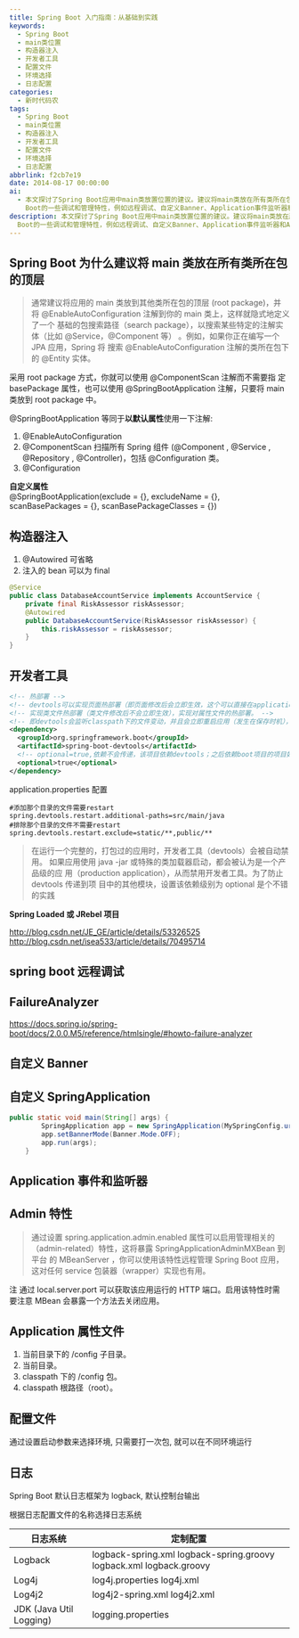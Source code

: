 ```yaml
---
title: Spring Boot 入门指南：从基础到实践
keywords:
  - Spring Boot
  - main类位置
  - 构造器注入
  - 开发者工具
  - 配置文件
  - 环境选择
  - 日志配置
categories:
  - 新时代码农
tags:
  - Spring Boot
  - main类位置
  - 构造器注入
  - 开发者工具
  - 配置文件
  - 环境选择
  - 日志配置
abbrlink: f2cb7e19
date: 2014-08-17 00:00:00
ai:
  - 本文探讨了Spring Boot应用中main类放置位置的建议。建议将main类放在所有类所在包的顶层，以便于使用@ComponentScan和@SpringBootApplication注解，简化配置。同时，文章还介绍了构造器注入、开发者工具（如devtools）的使用，以及配置文件和环境选择等高级特性。此外，还提到了Spring
    Boot的一些调试和管理特性，例如远程调试、自定义Banner、Application事件监听器和Admin特性等。最后，本文简要描述了日志配置的选择和定制方法。
description: 本文探讨了Spring Boot应用中main类放置位置的建议。建议将main类放在所有类所在包的顶层，以便于使用@ComponentScan和@SpringBootApplication注解，简化配置。同时，文章还介绍了构造器注入、开发者工具（如devtools）的使用，以及配置文件和环境选择等高级特性。此外，还提到了Spring
  Boot的一些调试和管理特性，例如远程调试、自定义Banner、Application事件监听器和Admin特性等。最后，本文简要描述了日志配置的选择和定制方法。
---
```


## Spring Boot 为什么建议将 main 类放在所有类所在包的顶层

> 通常建议将应用的 main 类放到其他类所在包的顶层 (root package)，并 将 @EnableAutoConfiguration 注解到你的 main 类上，这样就隐式地定义了一个 基础的包搜索路径（search package），以搜索某些特定的注解实体（比如 @Service，@Component 等） 。例如，如果你正在编写一个 JPA 应用，Spring 将 搜索 @EnableAutoConfiguration 注解的类所在包下的 @Entity 实体。

采用 root package 方式，你就可以使用 @ComponentScan 注解而不需要指 定 basePackage 属性，也可以使用 @SpringBootApplication 注解，只要将 main 类放到 root package 中。

@SpringBootApplication 等同于**以默认属性**使用一下注解:

1. @EnableAutoConfiguration
2. @ComponentScan 扫描所有 Spring 组件 (@Component , @Service , @Repository , @Controller)，包括 @Configuration 类。
3. @Configuration

**自定义属性**  
@SpringBootApplication(exclude = {}, excludeName = {}, scanBasePackages = {}, scanBasePackageClasses = {})

## 构造器注入

1. @Autowired 可省略
2. 注入的 bean 可以为 final

```java
@Service
public class DatabaseAccountService implements AccountService {
	private final RiskAssessor riskAssessor;
	@Autowired
	public DatabaseAccountService(RiskAssessor riskAssessor) {
		this.riskAssessor = riskAssessor;
	}
}
```

## 开发者工具

```xml
<!-- 热部署 -->
<!-- devtools可以实现页面热部署（即页面修改后会立即生效，这个可以直接在application.properties文件中配置spring.thymeleaf.cache=false来实现） -->
<!-- 实现类文件热部署（类文件修改后不会立即生效），实现对属性文件的热部署。 -->
<!-- 即devtools会监听classpath下的文件变动，并且会立即重启应用（发生在保存时机），注意：因为其采用的虚拟机机制，该项重启是很快的 -->
<dependency>
  <groupId>org.springframework.boot</groupId>
  <artifactId>spring-boot-devtools</artifactId>
  <!-- optional=true,依赖不会传递，该项目依赖devtools；之后依赖boot项目的项目如果想要使用devtools，需要重新引入 -->
  <optional>true</optional>
</dependency>
```

application.properties 配置

```
#添加那个目录的文件需要restart
spring.devtools.restart.additional-paths=src/main/java
#排除那个目录的文件不需要restart
spring.devtools.restart.exclude=static/**,public/**
```

> 在运行一个完整的，打包过的应用时，开发者工具（devtools）会被自动禁用。 如果应用使用 java -jar 或特殊的类加载器启动，都会被认为是一个产品级的应 用（production application），从而禁用开发者工具。为了防止 devtools 传递到项 目中的其他模块，设置该依赖级别为 optional 是个不错的实践

**Spring Loaded 或 JRebel 项目**

<http://blog.csdn.net/JE_GE/article/details/53326525>  
<http://blog.csdn.net/isea533/article/details/70495714>

## spring boot 远程调试

## FailureAnalyzer

<https://docs.spring.io/spring-boot/docs/2.0.0.M5/reference/htmlsingle/#howto-failure-analyzer>

## 自定义 Banner

## 自定义 SpringApplication

```java
public static void main(String[] args) {
		SpringApplication app = new SpringApplication(MySpringConfig.uration.class);
		app.setBannerMode(Banner.Mode.OFF);
		app.run(args);
	}
```

## Application 事件和监听器

## Admin 特性

> 通过设置 spring.application.admin.enabled 属性可以启用管理相关的 （admin-related）特性，这将暴露 SpringApplicationAdminMXBean 到平台 的 MBeanServer ，你可以使用该特性远程管理 Spring Boot 应用，这对任何 service 包装器（wrapper）实现也有用。

注 通过 local.server.port 可以获取该应用运行的 HTTP 端口。启用该特性时需 要注意 MBean 会暴露一个方法去关闭应用。

## Application 属性文件

1. 当前目录下的 /config 子目录。
2. 当前目录。
3. classpath 下的 /config 包。
4. classpath 根路径（root）。

## 配置文件

通过设置启动参数来选择环境, 只需要打一次包, 就可以在不同环境运行

## 日志

Spring Boot 默认日志框架为 logback, 默认控制台输出

根据日志配置文件的名称选择日志系统

| 日志系统                | 定制配置                                                            |
| ----------------------- | ------------------------------------------------------------------- |
| Logback                 | logback-spring.xml logback-spring.groovy logback.xml logback.groovy |
| Log4j                   | log4j.properties log4j.xml                                          |
| Log4j2                  | log4j2-spring.xml log4j2.xml                                        |
| JDK (Java Util Logging) | logging.properties                                                  |
